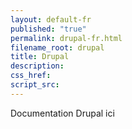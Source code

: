 ```yaml
---
layout: default-fr
published: "true"
permalink: drupal-fr.html
filename_root: drupal
title: Drupal
description:
css_href:
script_src:
---
```


Documentation Drupal ici
